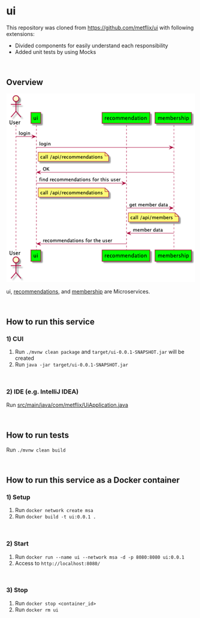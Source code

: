 # ui
This repository was cloned from https://github.com/metflix/ui with following extensions:
- Divided components for easily understand each responsibility
- Added unit tests by using Mocks

<br>


## Overview
![Overview image](./uml/overview.png)

ui, [recommendations](https://github.com/hageyahhoo/recommendations), and [membership](https://github.com/hageyahhoo/membership) are Microservices.

<br>


## How to run this service

### 1) CUI
1. Run `./mvnw clean package` and `target/ui-0.0.1-SNAPSHOT.jar` will be created
2. Run `java -jar target/ui-0.0.1-SNAPSHOT.jar`

<br>

### 2) IDE (e.g. IntelliJ IDEA)
Run [src/main/java/com/metflix/UiApplication.java](https://github.com/hageyahhoo/ui/blob/master/src/main/java/com/metflix/UiApplication.java)

<br>


## How to run tests
Run `./mvnw clean build`

<br>


## How to run this service as a Docker container

### 1) Setup
1. Run `docker network create msa`
2. Run `docker build -t ui:0.0.1 .`

<br>

### 2) Start
1. Run `docker run --name ui --network msa -d -p 8080:8080 ui:0.0.1`
2. Access to `http://localhost:8080/`

<br>

### 3) Stop
1. Run `docker stop <container_id>`
2. Run `docker rm ui`
